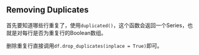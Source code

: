 ## Removing Duplicates

首先要知道哪些行重复了，使用`duplicated()`，这个函数会返回一个Series，也就是对每行是否为重复行的Boolean数组。

删除重复行直接调用`df.drop_duplicates(inplace = True)`即可。
